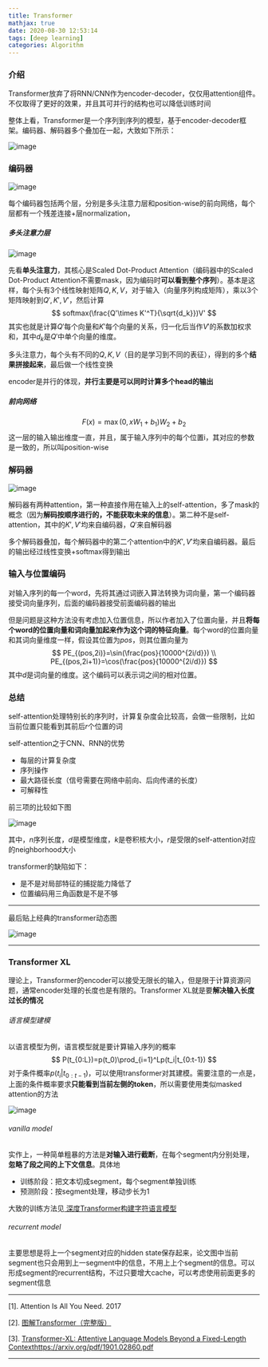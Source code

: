 ```yaml
---
title: Transformer
mathjax: true
date: 2020-08-30 12:53:14
tags: [deep learning]
categories: Algorithm
---
```



### 介绍
Transformer放弃了将RNN/CNN作为encoder-decoder，仅仅用attention组件。不仅取得了更好的效果，并且其可并行的结构也可以降低训练时间

整体上看，Transformer是一个序列到序列的模型，基于encoder-decoder框架。编码器、解码器多个叠加在一起，大致如下所示：

![image](https://raw.githubusercontent.com/Atlantic8/picture/master/transformer-1.jpg)


### 编码器

![image](https://raw.githubusercontent.com/Atlantic8/picture/master/transformer-2.jpg)

每个编码器包括两个层，分别是多头注意力层和position-wise的前向网络，每个层都有一个残差连接+层normalization，

##### 多头注意力层

![image](https://raw.githubusercontent.com/Atlantic8/picture/master/transformer-3.jpg)

先看**单头注意力**，其核心是Scaled Dot-Product Attention（编码器中的Scaled Dot-Product Attention不需要mask，因为编码时**可以看到整个序列**）。基本是这样，每个头有3个线性映射矩阵$Q, K, V$，对于输入（向量序列构成矩阵），乘以3个矩阵映射到$Q',K',V'$，然后计算
$$
softmax(\frac{Q'\times K'^T}{\sqrt{d_k}})V'
$$
其实也就是计算$Q'$每个向量和$K'$每个向量的关系，归一化后当作$V'$的系数加权求和，其中$d_k$是$Q'$中单个向量的维度。

多头注意力，每个头有不同的$Q, K, V$（目的是学习到不同的表征），得到的多个**结果拼接起来**，最后做一个线性变换

encoder是并行的体现，**并行主要是可以同时计算多个head的输出**

##### 前向网络
$$
F(x)=\max(0, xW_1+b_1)W_2+b_2
$$
这一层的输入输出维度一直，并且，属于输入序列中的每个位置i，其对应的参数是一致的，所以叫position-wise

### 解码器

![image](https://raw.githubusercontent.com/Atlantic8/picture/master/transformer-4.jpg)

解码器有两种attention，第一种直接作用在输入上的self-attention，多了mask的概念（因为**解码按顺序进行的，不能获取未来的信息**）。第二种不是self-attention，其中的$K',V'$均来自编码器，$Q'$来自解码器

多个解码器叠加，每个解码器中的第二个attention中的$K',V'$均来自编码器。最后的输出经过线性变换+softmax得到输出

### 输入与位置编码
对输入序列的每一个word，先将其通过词嵌入算法转换为词向量，第一个编码器接受词向量序列，后面的编码器接受前面编码器的输出

但是问题是这种方法没有考虑加入位置信息，所以作者加入了位置向量，并且**将每个word的位置向量和词向量加起来作为这个词的特征向量**。每个word的位置向量和其词向量维度一样，假设其位置为$pos$，则其位置向量为
$$
PE_{(pos,2i)}=\sin(\frac{pos}{10000^{2i/d}}) \\
PE_{(pos,2i+1)}=\cos(\frac{pos}{10000^{2i/d}})
$$
其中$d$是词向量的维度。这个编码可以表示词之间的相对位置。


### 总结
self-attention处理特别长的序列时，计算复杂度会比较高，会做一些限制，比如当前位置只能看到其前后$r$个位置的词


self-attention之于CNN、RNN的优势
- 每层的计算复杂度
- 序列操作
- 最大路径长度（信号需要在网络中前向、后向传递的长度）
- 可解释性

前三项的比较如下图

![image](https://raw.githubusercontent.com/Atlantic8/picture/master/transformer-5.png)

其中，$n$序列长度，$d$是模型维度，$k$是卷积核大小，$r$是受限的self-attention对应的neighborhood大小

transformer的缺陷如下：
- 是不是对局部特征的捕捉能力降低了
- 位置编码用三角函数是不是不够


---

最后贴上经典的transformer动态图

![image](https://raw.githubusercontent.com/Atlantic8/picture/master/transform20fps.gif)

---

### Transformer XL
理论上，Transformer的encoder可以接受无限长的输入，但是限于计算资源问题，通常encoder处理的长度也是有限的。Transformer XL就是要**解决输入长度过长的情况**

###### 语言模型建模
以语言模型为例，语言模型就是要计算输入序列的概率
$$
P(t_{0:L})=p(t_0)\prod_{i=1}^Lp(t_i|t_{0:t-1})
$$
对于条件概率$p(t_i|t_{0:t-1})$，可以使用transformer对其建模。需要注意的一点是，上面的条件概率要求**只能看到当前左侧的token**，所以需要使用类似masked attention的方法

![image](https://raw.githubusercontent.com/Atlantic8/picture/master/transformer-xl.PNG)

###### vanilla model
实作上，一种简单粗暴的方法是**对输入进行截断**，在每个segment内分别处理，**忽略了段之间的上下文信息**。具体地
- 训练阶段：把文本切成segment，每个segment单独训练
- 预测阶段：按segment处理，移动步长为1

大致的训练方法见[ 深度Transformer构建字符语言模型 ](https://zhuanlan.zhihu.com/p/87576748)

###### recurrent model
主要思想是将上一个segment对应的hidden state保存起来，论文图中当前segment也只会用到上一segment中的信息，不用上上个segment的信息。可以形成segment的recurrent结构，不过只要增大cache，可以考虑使用前面更多的segment信息

---

[1]. Attention Is All You Need. 2017

[2]. [图解Transformer（完整版）](https://blog.csdn.net/longxinchen_ml/article/details/86533005)

[3]. [Transformer-XL: Attentive Language Models
Beyond a Fixed-Length Context]()https://arxiv.org/pdf/1901.02860.pdf

---
